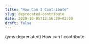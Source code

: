 ```yaml
---
title: "How Can I Contribute"
slug: deprecated-contribute
date: 2020-10-05T12:56:39+02:00
draft: false
---
```


(yms deprecated)
How can I contribute
